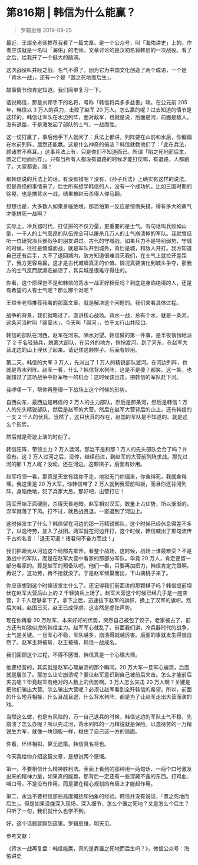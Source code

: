 # 第816期 | 韩信为什么能赢？
> 罗辑思维
2019-09-25

最近，王煜全老师推荐我看了一篇文章。是一个公众号，叫「海佑讲史」上的。作者应该就是一名叫「海佑」的老师。文章讨论的是汉初名将韩信的一次战役。看了之后，给我开了一个挺大的脑洞。

这次战役叫井陉之战，名气不得了。因为它为中国文化创造了两个成语，一个是「背水一战」，还有一个是「置之死地而后生」。

故事情节你肯定知道。我们简单复习一下。

话说韩信，那是刘邦手下的名将，号称「韩信将兵多多益善」嘛。在公元前 205 年，韩信以 3 万人的兵力，击败了赵军 20 万人。怎么赢的呢？过去知道的情节是这样的，韩信让军队在水边列阵，面对敌军，也就是说，后面是河，前面是敌人，没有退路，于是激发起了部队的士气，一战而胜。

这一仗打赢了，事后他手下人就问了：兵法上都讲，列阵要在山前和水后，你偏偏在水前列阵，居然还能赢。这是什么神奇的搞法？韩信就教他们了：「此在兵法，顾诸君不察耳。」这事兵法上有，只是你们不知道而已。所谓「陷之死地而后生，置之亡地而后存」。只有当所有人都没有退路的时候才能打仗嘛，有退路，人都跑了。大家都说，服！

那韩信说的兵法上的话，有没有错呢？没有，《孙子兵法》上确实有这样的说法。但是奇怪的事情来了。后世所有想学韩信的人，没有一个成功的。比如三国时期的徐晃，也是搞背水一战，结果被赵云杀得人仰马翻。

想想也是，大多数人如果身临绝境，那恐怕第一反应是惊慌失措，得有多大的勇气才能拼死一战啊？

实际上，冷兵器时代，打仗拼的不仅力量，更重要的是士气。有句话叫兵败如山倒，一千人的士气高昂的队伍完全可以屠杀几万人的士气崩溃掉的军队。我就曾经听一位研究冷兵器战争的朋友讲过。古代的守城战，如果兵力不是特别弱势，守城的时候，往往是倚城而战，就是军队开到城外，背后是城，和敌人开打。我方知道自己还有后手，大不了退回城内，敌方知道很难消灭我们，在士气上就拉开差距了，我方更容易赢，这才是古代城墙真正的价值。情况真要演化到城头争夺，那我方的士气反而就濒临崩溃了，其实城是很难守得住的。

你看，这个原理岂不是和韩信的背水一战正好相反吗？到底是身临绝境的人，还是有希望的人有士气呢？那么哪个对呢？

王煜全老师推荐我看的那篇文章，就是解决这个问题的。我们来看具体过程。

战争的背景，我们就略过了。直讲核心战场。背水一战，总有个水，就是一条河。这条河当时叫「绵蔓水」，今天叫「绵河」，位于太行山井陉口。

韩信的部队在河西，赵军在河东。隔水对望。韩信做的第一件事，是半夜悄悄地派了 2 千名轻骑兵，脱离大部队，在另外的地方，悄悄渡河，到了河东，在赵军大营北边的山上埋伏了起来。请记住这颗棋子。后面有妙用。

第二天，韩信的大军 3 万人，先派出了 1 万人的精锐部队渡河。在河边列阵，也就是背水列阵。赵军一看，什么？韩信背水列阵，这是不是傻？都笑。这一笑，也就错过了这场战争中赵军唯一的机会：这时候该出击，把韩信的军队赶下河。

我啰嗦一下，帮你再整理一下战场上这个时候的形势。

自西向东，最西边是韩信的 2 万人的主力部队，然后是那条河，然后是韩信 1 万人的先头精锐部队，然后是赵军的大营。然后在赵军大营背后的山上，还有韩信的一支 2 千人的伏兵。当然了，这只伏兵的存在，赵国的军队是不知道的。就是这么个形势。

然后就是奇迹上演的时刻了。

韩信压阵，带领主力 2 万人渡河。那岂不是和那 1 万人的先头部队会合了吗？并没有。这 2 万人过河之后，没停，继续前进，到赵军的大营前列阵求战。那先过河的那 1 万人呢？没动。还在河边。这颗棋子，后面有妙用。

赵军将领一看，那真是天堂有路你不走，地狱无门你偏来，你舍得死，我就舍得埋。我这里是 20 万大军，你韩信带了 2 万人就到我营前叫板，而且你还背河列阵，身陷绝地，犯了兵家大忌。那好吧，出营打它！

两军开始正面硬刚，杀得天昏地暗。赵军相对汉军，数量上占优势，所以渐渐的，汉军就落了下风。打不过，就且战且退，一直退到了河边上。

这时候发生了什么？韩信留在河边的那一万精锐部队，这个时候已经休息得差不多了，以逸待劳，加入了战团。两军就在河边开打，这个时候，韩信喊出了那句流传千古的名言：「退无可退！诸君何不奋力而战！」

我们把眼光从河边这个局部先拿开，看整个战场，这时候，战场上谁最难受？不是激战中的军队，而是在赵军大营中看家的那部分军队。毕竟 20 万人，肯定要留一部分看家的。算是赵军的预备队吧。他们一看，只要再加把力，韩信肯定完蛋啊。再说了，这功劳，再不抢就没了。于是赵军倾巢而出，下山摘桃子来了。

你应该想到这个时候该发生什么了。还记得我们前面讲的那颗棋子吗？韩信提前埋伏在赵军大营后山上的 2 千轻骑兵上场了。赵军大营这个时候已经几乎是一座空营，2 千人足够拿下了。拿下之后，迅速拔下赵军的旗帜，换上了汉军的旗帜。然后大喊，赵国已灭，赵王已成俘虏。这当然是虚张声势。

现在你再看 20 万赵军，本来好好的优势，突然自己被包了饺子，老家被占了，前方还有如狼似虎的韩信主力。赵军军心就乱了。前面我们讲，冷兵器时代的战争，士气是关键。一旦军心不稳，军队越多，崩溃得就越厉害。后面的事就发生得很自然了。赵军主将被斩，赵王被擒，韩信一战成名。

我们回顾这个过程，不得不感慨，韩信真是一个心理大师。

他要经营的，其实就是赵军心理崩溃的那个瞬间。20 万大军一旦军心崩溃，后面就是屠杀了。那怎么让它崩溃呢？要让赵军意识到自己被前后夹击。怎么才能前后夹击呢？毕竟赵军有绝对的人数上的优势啊。3 万人怎么夹击 20 万人啊？关键是把他们骗出大营。怎么骗出大营呢？必须让赵军看到全歼韩信的希望。所以，前面的什么短兵相接，什么且战且退，什么背水列阵，都是为了让赵军走出大营而演的戏。

当然这么做，也是有风险的，万一自己退兵的时候，韩信这边的军队士气不稳，先崩溃了怎么办呢？所以先过河，背水列阵的一万精锐就是保险。以逸待劳的一万精锐生力军，就像一块钢板一样，稳住了自己这一方的局面。

你看，环环相扣，算无遗策。韩信真名将也。

今天我给你介绍这篇文章，是想说两个感慨。

第一，不要相信什么精神胜利法。表面上看到的那种用一两句话、一两个口号激发出来的精神力量，如果真的能赢，那背后一定还有一些深藏不露的东西。打鸡血、喊口号，不是没有作用，而是要在精心规划的布局上才能起作用。

第二，永远不要相信那些高度概括和抽象的经验。韩信并没有说谎，「置之死地而后生」。但是如果没能深入现场，深入细节，怎么个置之死地？又是怎么个后生？只听了一句，我们就什么也学不到。

好，这个话题就聊到这里。罗辑思维，明天见。

参考文献：

《背水一战再复盘：韩信能赢，真的是靠置之死地而后生吗？》，微信公众号：海佑讲史

